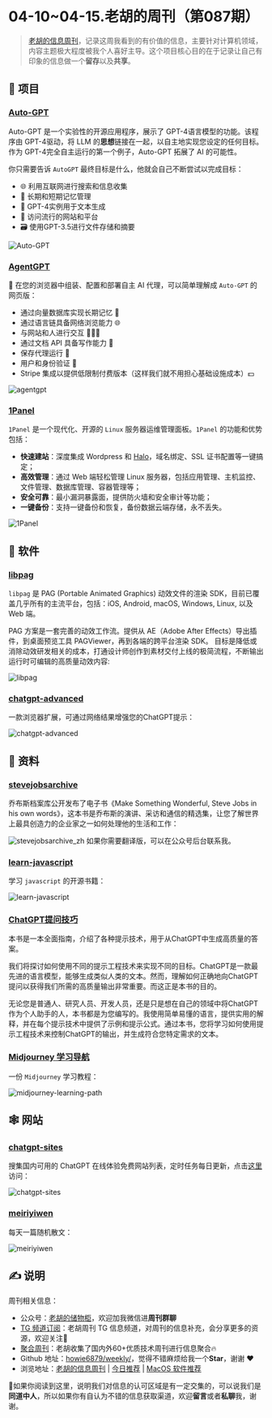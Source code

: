 # 04-10~04-15.老胡的周刊（第087期）

> [老胡的信息周刊](https://weekly.howie6879.com/)，记录这周我看到的有价值的信息，主要针对计算机领域，内容主题极大程度被我个人喜好主导。这个项目核心目的在于记录让自己有印象的信息做一个**留存**以及**共享**。

## 🎯 项目

### [Auto-GPT](https://github.com/Significant-Gravitas/Auto-GPT)

Auto-GPT 是一个实验性的开源应用程序，展示了 GPT-4语言模型的功能。该程序由 GPT-4驱动，将 LLM 的**思想**链接在一起，以自主地实现您设定的任何目标。作为 GPT-4完全自主运行的第一个例子，Auto-GPT 拓展了 AI 的可能性。

你只需要告诉 `AutoGPT` 最终目标是什么，他就会自己不断尝试以完成目标：

- 🌐 利用互联网进行搜索和信息收集
- 💾 长期和短期记忆管理
- 🧠 GPT-4实例用于文本生成
- 🔗 访问流行的网站和平台
- 🗃️ 使用GPT-3.5进行文件存储和摘要

![Auto-GPT](https://images-1252557999.file.myqcloud.com/uPic/Auto-GPT.jpg)

### [AgentGPT](https://github.com/reworkd/AgentGPT)

🤖 在您的浏览器中组装、配置和部署自主 AI 代理，可以简单理解成 `Auto-GPT` 的网页版：

- 通过向量数据库实现长期记忆 🧠
- 通过语言链具备网络浏览能力 🌐
- 与网站和人进行交互 👨‍👩‍👦
- 通过文档 API 具备写作能力 📄
- 保存代理运行 💾
- 用户和身份验证 🔐
- Stripe 集成以提供低限制付费版本（这样我们就不用担心基础设施成本）💵

![agentgpt](https://images-1252557999.file.myqcloud.com/uPic/agentgpt.jpg)

### [1Panel](https://github.com/1Panel-dev/1Panel)

`1Panel` 是一个现代化、开源的 `Linux` 服务器运维管理面板。`1Panel` 的功能和优势包括：

- **快速建站**：深度集成 Wordpress 和  [Halo](https://github.com/halo-dev/halo/)，域名绑定、SSL 证书配置等一键搞定；
- **高效管理**：通过 Web 端轻松管理 Linux 服务器，包括应用管理、主机监控、文件管理、数据库管理、容器管理等；
- **安全可靠**：最小漏洞暴露面，提供防火墙和安全审计等功能；
- **一键备份**：支持一键备份和恢复，备份数据云端存储，永不丢失。

![1Panel](https://images-1252557999.file.myqcloud.com/uPic/1Panel.png)

## 🤖 软件

### [libpag](https://github.com/Tencent/libpag)

`libpag` 是 PAG (Portable Animated Graphics) 动效文件的渲染 SDK，目前已覆盖几乎所有的主流平台，包括：iOS, Android, macOS, Windows, Linux, 以及 Web 端。

PAG 方案是一套完善的动效工作流。提供从 AE（Adobe After Effects）导出插件，到桌面预览工具 PAGViewer，再到各端的跨平台渲染 SDK。 目标是降低或消除动效研发相关的成本，打通设计师创作到素材交付上线的极简流程，不断输出运行时可编辑的高质量动效内容:

![libpag](https://images-1252557999.file.myqcloud.com/uPic/libpag.jpg)

### [chatgpt-advanced](https://github.com/qunash/chatgpt-advanced)

一款浏览器扩展，可通过网络结果增强您的ChatGPT提示：

![chatgpt-advanced](https://images-1252557999.file.myqcloud.com/uPic/chatgpt-advanced.jpeg)

## 👀 资料

### [stevejobsarchive](https://book.stevejobsarchive.com/)

乔布斯档案库公开发布了电子书《Make Something Wonderful, Steve Jobs in his own words》，这本书是乔布斯的演讲、采访和通信的精选集，让您了解世界上最具创造力的企业家之一如何处理他的生活和工作：

![stevejobsarchive_zh](https://images-1252557999.file.myqcloud.com/uPic/stevejobsarchive_zh.jpg)
如果你需要翻译版，可以在公众号后台联系我。

### [learn-javascript](https://github.com/sumn2u/learn-javascript)

学习 `javascript` 的开源书籍：

![learn-javascript](https://images-1252557999.file.myqcloud.com/uPic/learn-javascript.jpg)

### [ChatGPT提问技巧](https://github.com/ORDINAND/The-Art-of-Asking-ChatGPT-for-High-Quality-Answers-A-complete-Guide-to-Prompt-Engineering-Technique)

本书是一本全面指南，介绍了各种提示技术，用于从ChatGPT中生成高质量的答案。

我们将探讨如何使用不同的提示工程技术来实现不同的目标。ChatGPT是一款最先进的语言模型，能够生成类似人类的文本。然而，理解如何正确地向ChatGPT提问以获得我们所需的高质量输出非常重要。而这正是本书的目的。

无论您是普通人、研究人员、开发人员，还是只是想在自己的领域中将ChatGPT作为个人助手的人，本书都是为您编写的。我使用简单易懂的语言，提供实用的解释，并在每个提示技术中提供了示例和提示公式。通过本书，您将学习如何使用提示工程技术来控制ChatGPT的输出，并生成符合您特定需求的文本。

### [Midjourney 学习导航](https://learningprompt.wiki/docs/midjourney-learning-path)

一份 `Midjourney` 学习教程：

![midjourney-learning-path](https://images-1252557999.file.myqcloud.com/uPic/midjourney-learning-path.jpg)

## 🕸 网站

### [chatgpt-sites](https://github.com/lzwme/chatgpt-sites)

搜集国内可用的 ChatGPT 在线体验免费网站列表，定时任务每日更新，点击[这里](https://lzw.me/x/chatgpt-sites/)访问：

![chatgpt-sites](https://images-1252557999.file.myqcloud.com/uPic/chatgpt-sites.jpg)

### [meiriyiwen](https://meiriyiwen.com/)

每天一篇随机散文：

![meiriyiwen](https://images-1252557999.file.myqcloud.com/uPic/meiriyiwen.jpg)

## ✍️ 说明

周刊相关信息：

- 公众号：[老胡的储物柜](https://images-1252557999.file.myqcloud.com/uPic/ETIbMe.jpg)，欢迎加我微信进**周刊群聊**
- [TG 频道订阅](https://t.me/howie_weekly)：老胡周刊 TG 信息频道，对周刊的信息补充，会分享更多的资源，欢迎关注👏
- [聚合周刊](https://www.fre321.com/weekly)：老胡收集了国内外60+优质技术周刊进行信息聚合🔥
- Github 地址：[howie6879/weekly/](https://github.com/howie6879/weekly/)，觉得不错麻烦给我一个**Star**，谢谢 ❤️
- 浏览地址：[老胡的信息周刊](https://weekly.howie6879.com) | [今日推荐](https://weekly.howie6879.com/recommend/index.html) | [MacOS 软件推荐](https://weekly.howie6879.com/soft/mac.html)

🙌如果你阅读到这里，说明我们对信息的认可区域是有一定交集的，可以说我们是**同道中人**，所以如果你有自认为不错的信息获取渠道，欢迎**留言**或者**私聊**我，谢谢。
